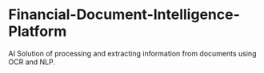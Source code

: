 # Financial-Document-Intelligence-Platform
AI Solution of processing and extracting information from documents using OCR and NLP.
